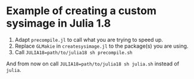 # Example of creating a custom sysimage in Julia 1.8

1) Adapt `precompile.jl` to call what you are trying to speed up.
2) Replace `GLMakie` in `createsysimage.jl` to the package(s) you are using.
3) Call `JULIA18=path/to/julia18 sh precompile.sh`

And from now on call `JULIA18=path/to/julia18 sh julia.sh` instead of `julia`.


